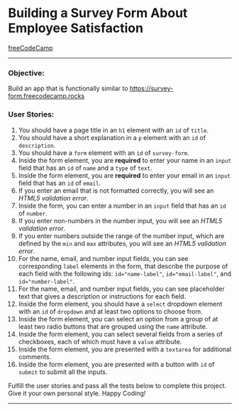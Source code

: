 # Building a Survey Form About Employee Satisfaction
[freeCodeCamp](https://www.freecodecamp.org/)

---

### **Objective:** 
 Build an app that is functionally similar to https://survey-form.freecodecamp.rocks

### **User Stories:**

1. You should have a page title in an `h1` element with an `id` of `title`.
2. You should have a short explanation in a `p` element with an `id` of `description`.
3. You should have a `form` element with an `id` of `survey-form`.
4. Inside the form element, you are **required** to enter your name in an `input` field that has an `id` of `name` and a `type` of `text`.
5. Inside the form element, you are **required** to enter your email in an `input` field that has an `id` of `email`.
6. If you enter an email that is not formatted correctly, you will see an *HTML5 validation error*.
7. Inside the form, you can enter a number in an `input` field that has an `id` of `number`.
8. If you enter non-numbers in the number input, you will see an *HTML5 validation error*.
9. If you enter numbers outside the range of the number input, which are defined by the `min` and `max` attributes, you will see an *HTML5 validation error*.
10. For the name, email, and number input fields, you can see corresponding `label` elements in the form, that describe the purpose of each field with the following ids: `id="name-label"`, `id="email-label"`, and `id="number-label"`.
11. For the name, email, and number input fields, you can see placeholder text that gives a description or instructions for each field.
12. Inside the form element, you should have a `select` dropdown element with an `id` of `dropdown` and at least two options to choose from.
13. Inside the form element, you can select an option from a group of at least two radio buttons that are grouped using the `name` attribute.
14. Inside the form element, you can select several fields from a series of checkboxes, each of which must have a `value` attribute.
15. Inside the form element, you are presented with a `textarea` for additional comments.
16. Inside the form element, you are presented with a button with `id` of `submit` to submit all the inputs.

 Fulfill the user stories and pass all the tests below to complete this project. Give it your own personal style. Happy Coding!

---

